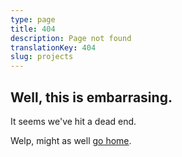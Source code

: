 ```yaml
---
type: page
title: 404
description: Page not found
translationKey: 404
slug: projects
---
```


## Well, this is embarrasing.

It seems we've hit a dead end.

Welp, might as well [go home](/).